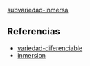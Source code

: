 [subvariedad-inmersa](pdf/subvariedad-inmersa.pdf)

## Referencias
- [variedad-diferenciable](./variedad-diferenciable.md)
- [inmersion](./inmersion.md)
